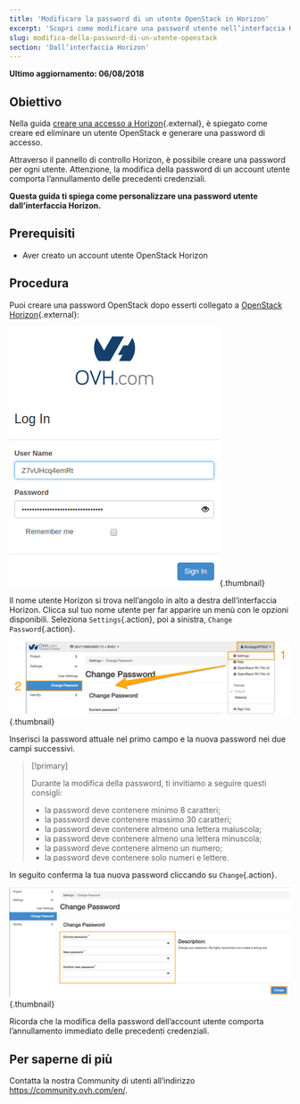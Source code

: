 ```yaml
---
title: 'Modificare la password di un utente OpenStack in Horizon'
excerpt: 'Scopri come modificare una password utente nell’interfaccia Horizon.'
slug: modifica-della-password-di-un-utente-openstack
section: 'Dall’interfaccia Horizon'
---
```


**Ultimo aggiornamento: 06/08/2018**

## Obiettivo

Nella guida [creare una accesso a Horizon](https://docs.ovh.com/it/public-cloud/crea_un_utente_per_accedere_a_horizon/){.external}, è spiegato come creare ed eliminare un utente OpenStack e generare una password di accesso. 

Attraverso il pannello di controllo Horizon, è possibile creare una password per ogni utente. Attenzione, la modifica della password di un account utente comporta l’annullamento delle precedenti credenziali.

**Questa guida ti spiega come personalizzare una password utente dall’interfaccia Horizon.**


## Prerequisiti

- Aver creato un account utente OpenStack Horizon


## Procedura

Puoi creare una password OpenStack dopo esserti collegato a [OpenStack Horizon](https://horizon.cloud.ovh.net/){.external}: 

![Connessione a Horizon](images/1_H_login_window.png){.thumbnail}

Il nome utente Horizon si trova nell’angolo in alto a destra dell’interfaccia Horizon. Clicca sul tuo nome utente per far apparire un menù con le opzioni disponibili. Seleziona `Settings`{.action}, poi a sinistra, `Change Password`{.action}.

![Modifica della password](images/2_H_pass_change_option.png){.thumbnail}

Inserisci la password attuale nel primo campo e la nuova password nei due campi successivi.

> [!primary]
>
> Durante la modifica della password, ti invitiamo a seguire questi consigli: 
>
> - la password deve contenere minimo 8 caratteri; 
> - la password deve contenere massimo 30 caratteri; 
> - la password deve contenere almeno una lettera maiuscola; 
> - la password deve contenere almeno una lettera minuscola; 
> - la password deve contenere almeno un numero;
> - la password deve contenere solo numeri e lettere.
>

In seguito conferma la tua nuova password cliccando su `Change`{.action}.

![Impostazione password](images/3_H_set_new_passord.png){.thumbnail}

Ricorda che la modifica della password dell’account utente comporta l’annullamento immediato delle precedenti credenziali.

## Per saperne di più

Contatta la nostra Community di utenti all’indirizzo <https://community.ovh.com/en/>.
